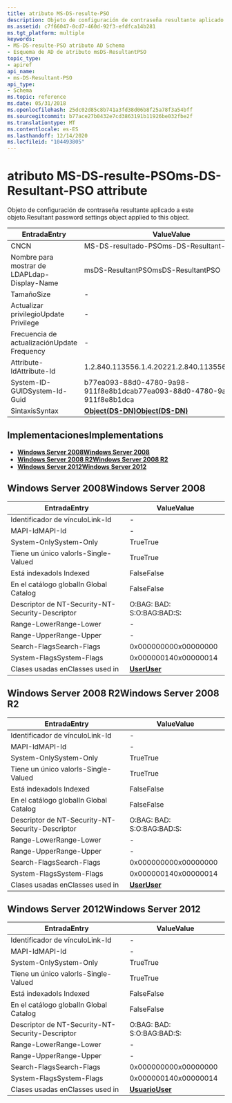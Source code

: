```yaml
---
title: atributo MS-DS-resulte-PSO
description: Objeto de configuración de contraseña resultante aplicado a este objeto.
ms.assetid: c7f66047-0cd7-460d-92f3-efdfca14b281
ms.tgt_platform: multiple
keywords:
- MS-DS-resulte-PSO atributo AD Schema
- Esquema de AD de atributo msDS-ResultantPSO
topic_type:
- apiref
api_name:
- ms-DS-Resultant-PSO
api_type:
- Schema
ms.topic: reference
ms.date: 05/31/2018
ms.openlocfilehash: 25dc02d85c8b741a3fd38d06b8f25a78f3a54bff
ms.sourcegitcommit: b77ace27b0432e7cd3863191b11926be032fbe2f
ms.translationtype: MT
ms.contentlocale: es-ES
ms.lasthandoff: 12/14/2020
ms.locfileid: "104493805"
---
```

# <a name="ms-ds-resultant-pso-attribute"></a><span data-ttu-id="20626-105">atributo MS-DS-resulte-PSO</span><span class="sxs-lookup"><span data-stu-id="20626-105">ms-DS-Resultant-PSO attribute</span></span>

<span data-ttu-id="20626-106">Objeto de configuración de contraseña resultante aplicado a este objeto.</span><span class="sxs-lookup"><span data-stu-id="20626-106">Resultant password settings object applied to this object.</span></span>



| <span data-ttu-id="20626-107">Entrada</span><span class="sxs-lookup"><span data-stu-id="20626-107">Entry</span></span> | <span data-ttu-id="20626-108">Value</span><span class="sxs-lookup"><span data-stu-id="20626-108">Value</span></span> |
|-------------------|-----------------------------------------|
| <span data-ttu-id="20626-109">CN</span><span class="sxs-lookup"><span data-stu-id="20626-109">CN</span></span>                | <span data-ttu-id="20626-110">MS-DS-resultado-PSO</span><span class="sxs-lookup"><span data-stu-id="20626-110">ms-DS-Resultant-PSO</span></span>                     |
| <span data-ttu-id="20626-111">Nombre para mostrar de LDAP</span><span class="sxs-lookup"><span data-stu-id="20626-111">Ldap-Display-Name</span></span> | <span data-ttu-id="20626-112">msDS-ResultantPSO</span><span class="sxs-lookup"><span data-stu-id="20626-112">msDS-ResultantPSO</span></span>                       |
| <span data-ttu-id="20626-113">Tamaño</span><span class="sxs-lookup"><span data-stu-id="20626-113">Size</span></span>              | \-                                      |
| <span data-ttu-id="20626-114">Actualizar privilegio</span><span class="sxs-lookup"><span data-stu-id="20626-114">Update Privilege</span></span>  | \-                                      |
| <span data-ttu-id="20626-115">Frecuencia de actualización</span><span class="sxs-lookup"><span data-stu-id="20626-115">Update Frequency</span></span>  | \-                                      |
| <span data-ttu-id="20626-116">Attribute-Id</span><span class="sxs-lookup"><span data-stu-id="20626-116">Attribute-Id</span></span>      | <span data-ttu-id="20626-117">1.2.840.113556.1.4.2022</span><span class="sxs-lookup"><span data-stu-id="20626-117">1.2.840.113556.1.4.2022</span></span>                 |
| <span data-ttu-id="20626-118">System-ID-GUID</span><span class="sxs-lookup"><span data-stu-id="20626-118">System-Id-Guid</span></span>    | <span data-ttu-id="20626-119">b77ea093-88d0-4780-9a98-911f8e8b1dca</span><span class="sxs-lookup"><span data-stu-id="20626-119">b77ea093-88d0-4780-9a98-911f8e8b1dca</span></span>    |
| <span data-ttu-id="20626-120">Sintaxis</span><span class="sxs-lookup"><span data-stu-id="20626-120">Syntax</span></span>            | [<span data-ttu-id="20626-121">**Object(DS-DN)**</span><span class="sxs-lookup"><span data-stu-id="20626-121">**Object(DS-DN)**</span></span>](s-object-ds-dn.md) |



## <a name="implementations"></a><span data-ttu-id="20626-122">Implementaciones</span><span class="sxs-lookup"><span data-stu-id="20626-122">Implementations</span></span>

-   [<span data-ttu-id="20626-123">**Windows Server 2008**</span><span class="sxs-lookup"><span data-stu-id="20626-123">**Windows Server 2008**</span></span>](#windows-server-2008)
-   [<span data-ttu-id="20626-124">**Windows Server 2008 R2**</span><span class="sxs-lookup"><span data-stu-id="20626-124">**Windows Server 2008 R2**</span></span>](#windows-server-2008-r2)
-   [<span data-ttu-id="20626-125">**Windows Server 2012**</span><span class="sxs-lookup"><span data-stu-id="20626-125">**Windows Server 2012**</span></span>](#windows-server-2012)

## <a name="windows-server-2008"></a><span data-ttu-id="20626-126">Windows Server 2008</span><span class="sxs-lookup"><span data-stu-id="20626-126">Windows Server 2008</span></span>



| <span data-ttu-id="20626-127">Entrada</span><span class="sxs-lookup"><span data-stu-id="20626-127">Entry</span></span> | <span data-ttu-id="20626-128">Value</span><span class="sxs-lookup"><span data-stu-id="20626-128">Value</span></span> |
|------------------------|-----------------------------------|
| <span data-ttu-id="20626-129">Identificador de vínculo</span><span class="sxs-lookup"><span data-stu-id="20626-129">Link-Id</span></span>                | \-                                |
| <span data-ttu-id="20626-130">MAPI-Id</span><span class="sxs-lookup"><span data-stu-id="20626-130">MAPI-Id</span></span>                | \-                                |
| <span data-ttu-id="20626-131">System-Only</span><span class="sxs-lookup"><span data-stu-id="20626-131">System-Only</span></span>            | <span data-ttu-id="20626-132">True</span><span class="sxs-lookup"><span data-stu-id="20626-132">True</span></span>                              |
| <span data-ttu-id="20626-133">Tiene un único valor</span><span class="sxs-lookup"><span data-stu-id="20626-133">Is-Single-Valued</span></span>       | <span data-ttu-id="20626-134">True</span><span class="sxs-lookup"><span data-stu-id="20626-134">True</span></span>                              |
| <span data-ttu-id="20626-135">Está indexado</span><span class="sxs-lookup"><span data-stu-id="20626-135">Is Indexed</span></span>             | <span data-ttu-id="20626-136">False</span><span class="sxs-lookup"><span data-stu-id="20626-136">False</span></span>                             |
| <span data-ttu-id="20626-137">En el catálogo global</span><span class="sxs-lookup"><span data-stu-id="20626-137">In Global Catalog</span></span>      | <span data-ttu-id="20626-138">False</span><span class="sxs-lookup"><span data-stu-id="20626-138">False</span></span>                             |
| <span data-ttu-id="20626-139">Descriptor de NT-Security-</span><span class="sxs-lookup"><span data-stu-id="20626-139">NT-Security-Descriptor</span></span> | <span data-ttu-id="20626-140">O:BAG: BAD: S:</span><span class="sxs-lookup"><span data-stu-id="20626-140">O:BAG:BAD:S:</span></span>                      |
| <span data-ttu-id="20626-141">Range-Lower</span><span class="sxs-lookup"><span data-stu-id="20626-141">Range-Lower</span></span>            | \-                                |
| <span data-ttu-id="20626-142">Range-Upper</span><span class="sxs-lookup"><span data-stu-id="20626-142">Range-Upper</span></span>            | \-                                |
| <span data-ttu-id="20626-143">Search-Flags</span><span class="sxs-lookup"><span data-stu-id="20626-143">Search-Flags</span></span>           | <span data-ttu-id="20626-144">0x00000000</span><span class="sxs-lookup"><span data-stu-id="20626-144">0x00000000</span></span>                        |
| <span data-ttu-id="20626-145">System-Flags</span><span class="sxs-lookup"><span data-stu-id="20626-145">System-Flags</span></span>           | <span data-ttu-id="20626-146">0x00000014</span><span class="sxs-lookup"><span data-stu-id="20626-146">0x00000014</span></span>                        |
| <span data-ttu-id="20626-147">Clases usadas en</span><span class="sxs-lookup"><span data-stu-id="20626-147">Classes used in</span></span>        | [<span data-ttu-id="20626-148">**User**</span><span class="sxs-lookup"><span data-stu-id="20626-148">**User**</span></span>](c-user.md)<br/> |



## <a name="windows-server-2008-r2"></a><span data-ttu-id="20626-149">Windows Server 2008 R2</span><span class="sxs-lookup"><span data-stu-id="20626-149">Windows Server 2008 R2</span></span>



| <span data-ttu-id="20626-150">Entrada</span><span class="sxs-lookup"><span data-stu-id="20626-150">Entry</span></span> | <span data-ttu-id="20626-151">Value</span><span class="sxs-lookup"><span data-stu-id="20626-151">Value</span></span> |
|------------------------|-----------------------------------|
| <span data-ttu-id="20626-152">Identificador de vínculo</span><span class="sxs-lookup"><span data-stu-id="20626-152">Link-Id</span></span>                | \-                                |
| <span data-ttu-id="20626-153">MAPI-Id</span><span class="sxs-lookup"><span data-stu-id="20626-153">MAPI-Id</span></span>                | \-                                |
| <span data-ttu-id="20626-154">System-Only</span><span class="sxs-lookup"><span data-stu-id="20626-154">System-Only</span></span>            | <span data-ttu-id="20626-155">True</span><span class="sxs-lookup"><span data-stu-id="20626-155">True</span></span>                              |
| <span data-ttu-id="20626-156">Tiene un único valor</span><span class="sxs-lookup"><span data-stu-id="20626-156">Is-Single-Valued</span></span>       | <span data-ttu-id="20626-157">True</span><span class="sxs-lookup"><span data-stu-id="20626-157">True</span></span>                              |
| <span data-ttu-id="20626-158">Está indexado</span><span class="sxs-lookup"><span data-stu-id="20626-158">Is Indexed</span></span>             | <span data-ttu-id="20626-159">False</span><span class="sxs-lookup"><span data-stu-id="20626-159">False</span></span>                             |
| <span data-ttu-id="20626-160">En el catálogo global</span><span class="sxs-lookup"><span data-stu-id="20626-160">In Global Catalog</span></span>      | <span data-ttu-id="20626-161">False</span><span class="sxs-lookup"><span data-stu-id="20626-161">False</span></span>                             |
| <span data-ttu-id="20626-162">Descriptor de NT-Security-</span><span class="sxs-lookup"><span data-stu-id="20626-162">NT-Security-Descriptor</span></span> | <span data-ttu-id="20626-163">O:BAG: BAD: S:</span><span class="sxs-lookup"><span data-stu-id="20626-163">O:BAG:BAD:S:</span></span>                      |
| <span data-ttu-id="20626-164">Range-Lower</span><span class="sxs-lookup"><span data-stu-id="20626-164">Range-Lower</span></span>            | \-                                |
| <span data-ttu-id="20626-165">Range-Upper</span><span class="sxs-lookup"><span data-stu-id="20626-165">Range-Upper</span></span>            | \-                                |
| <span data-ttu-id="20626-166">Search-Flags</span><span class="sxs-lookup"><span data-stu-id="20626-166">Search-Flags</span></span>           | <span data-ttu-id="20626-167">0x00000000</span><span class="sxs-lookup"><span data-stu-id="20626-167">0x00000000</span></span>                        |
| <span data-ttu-id="20626-168">System-Flags</span><span class="sxs-lookup"><span data-stu-id="20626-168">System-Flags</span></span>           | <span data-ttu-id="20626-169">0x00000014</span><span class="sxs-lookup"><span data-stu-id="20626-169">0x00000014</span></span>                        |
| <span data-ttu-id="20626-170">Clases usadas en</span><span class="sxs-lookup"><span data-stu-id="20626-170">Classes used in</span></span>        | [<span data-ttu-id="20626-171">**User**</span><span class="sxs-lookup"><span data-stu-id="20626-171">**User**</span></span>](c-user.md)<br/> |



## <a name="windows-server-2012"></a><span data-ttu-id="20626-172">Windows Server 2012</span><span class="sxs-lookup"><span data-stu-id="20626-172">Windows Server 2012</span></span>



| <span data-ttu-id="20626-173">Entrada</span><span class="sxs-lookup"><span data-stu-id="20626-173">Entry</span></span> | <span data-ttu-id="20626-174">Value</span><span class="sxs-lookup"><span data-stu-id="20626-174">Value</span></span> |
|------------------------|-----------------------------------|
| <span data-ttu-id="20626-175">Identificador de vínculo</span><span class="sxs-lookup"><span data-stu-id="20626-175">Link-Id</span></span>                | \-                                |
| <span data-ttu-id="20626-176">MAPI-Id</span><span class="sxs-lookup"><span data-stu-id="20626-176">MAPI-Id</span></span>                | \-                                |
| <span data-ttu-id="20626-177">System-Only</span><span class="sxs-lookup"><span data-stu-id="20626-177">System-Only</span></span>            | <span data-ttu-id="20626-178">True</span><span class="sxs-lookup"><span data-stu-id="20626-178">True</span></span>                              |
| <span data-ttu-id="20626-179">Tiene un único valor</span><span class="sxs-lookup"><span data-stu-id="20626-179">Is-Single-Valued</span></span>       | <span data-ttu-id="20626-180">True</span><span class="sxs-lookup"><span data-stu-id="20626-180">True</span></span>                              |
| <span data-ttu-id="20626-181">Está indexado</span><span class="sxs-lookup"><span data-stu-id="20626-181">Is Indexed</span></span>             | <span data-ttu-id="20626-182">False</span><span class="sxs-lookup"><span data-stu-id="20626-182">False</span></span>                             |
| <span data-ttu-id="20626-183">En el catálogo global</span><span class="sxs-lookup"><span data-stu-id="20626-183">In Global Catalog</span></span>      | <span data-ttu-id="20626-184">False</span><span class="sxs-lookup"><span data-stu-id="20626-184">False</span></span>                             |
| <span data-ttu-id="20626-185">Descriptor de NT-Security-</span><span class="sxs-lookup"><span data-stu-id="20626-185">NT-Security-Descriptor</span></span> | <span data-ttu-id="20626-186">O:BAG: BAD: S:</span><span class="sxs-lookup"><span data-stu-id="20626-186">O:BAG:BAD:S:</span></span>                      |
| <span data-ttu-id="20626-187">Range-Lower</span><span class="sxs-lookup"><span data-stu-id="20626-187">Range-Lower</span></span>            | \-                                |
| <span data-ttu-id="20626-188">Range-Upper</span><span class="sxs-lookup"><span data-stu-id="20626-188">Range-Upper</span></span>            | \-                                |
| <span data-ttu-id="20626-189">Search-Flags</span><span class="sxs-lookup"><span data-stu-id="20626-189">Search-Flags</span></span>           | <span data-ttu-id="20626-190">0x00000000</span><span class="sxs-lookup"><span data-stu-id="20626-190">0x00000000</span></span>                        |
| <span data-ttu-id="20626-191">System-Flags</span><span class="sxs-lookup"><span data-stu-id="20626-191">System-Flags</span></span>           | <span data-ttu-id="20626-192">0x00000014</span><span class="sxs-lookup"><span data-stu-id="20626-192">0x00000014</span></span>                        |
| <span data-ttu-id="20626-193">Clases usadas en</span><span class="sxs-lookup"><span data-stu-id="20626-193">Classes used in</span></span>        | [<span data-ttu-id="20626-194">**Usuario**</span><span class="sxs-lookup"><span data-stu-id="20626-194">**User**</span></span>](c-user.md)<br/> |



 

 





